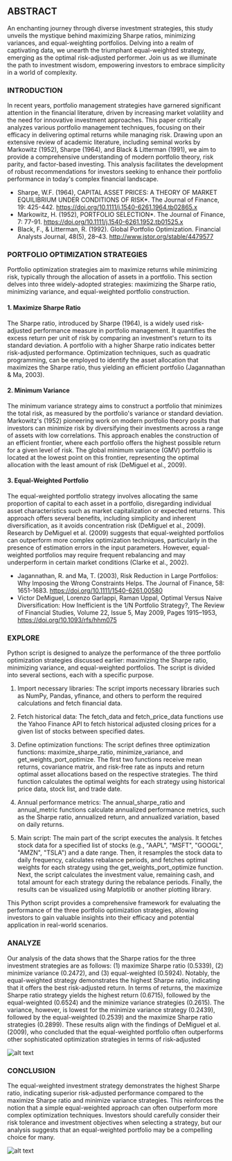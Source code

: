 ## ABSTRACT

An enchanting journey through diverse investment strategies, this study unveils the mystique behind maximizing Sharpe ratios, minimizing variances, and equal-weighting portfolios. Delving into a realm of captivating data, we unearth the triumphant equal-weighted strategy, emerging as the optimal risk-adjusted performer. Join us as we illuminate the path to investment wisdom, empowering investors to embrace simplicity in a world of complexity.

### INTRODUCTION

In recent years, portfolio management strategies have garnered significant attention in the financial literature, driven by increasing market volatility and the need for innovative investment approaches. This paper critically analyzes various portfolio management techniques, focusing on their efficacy in delivering optimal returns while managing risk. Drawing upon an extensive review of academic literature, including seminal works by Markowitz (1952), Sharpe (1964), and Black & Litterman (1991), we aim to provide a comprehensive understanding of modern portfolio theory, risk parity, and factor-based investing. This analysis facilitates the development of robust recommendations for investors seeking to enhance their portfolio performance in today's complex financial landscape.

- Sharpe, W.F. (1964), CAPITAL ASSET PRICES: A THEORY OF MARKET EQUILIBRIUM UNDER CONDITIONS OF RISK*. The Journal of Finance, 19: 425-442. https://doi.org/10.1111/j.1540-6261.1964.tb02865.x
- Markowitz, H. (1952), PORTFOLIO SELECTION*. The Journal of Finance, 7: 77-91. https://doi.org/10.1111/j.1540-6261.1952.tb01525.x
- Black, F., & Litterman, R. (1992). Global Portfolio Optimization. Financial Analysts Journal, 48(5), 28–43. http://www.jstor.org/stable/4479577


### PORTFOLIO OPTIMIZATION STRATEGIES

Portfolio optimization strategies aim to maximize returns while minimizing risk, typically through the allocation of assets in a portfolio. This section delves into three widely-adopted strategies: maximizing the Sharpe ratio, minimizing variance, and equal-weighted portfolio construction.

#### 1. Maximize Sharpe Ratio
The Sharpe ratio, introduced by Sharpe (1964), is a widely used risk-adjusted performance measure in portfolio management. It quantifies the excess return per unit of risk by comparing an investment's return to its standard deviation. A portfolio with a higher Sharpe ratio indicates better risk-adjusted performance. Optimization techniques, such as quadratic programming, can be employed to identify the asset allocation that maximizes the Sharpe ratio, thus yielding an efficient portfolio (Jagannathan & Ma, 2003).

#### 2. Minimum Variance
The minimum variance strategy aims to construct a portfolio that minimizes the total risk, as measured by the portfolio's variance or standard deviation. Markowitz's (1952) pioneering work on modern portfolio theory posits that investors can minimize risk by diversifying their investments across a range of assets with low correlations. This approach enables the construction of an efficient frontier, where each portfolio offers the highest possible return for a given level of risk. The global minimum variance (GMV) portfolio is located at the lowest point on this frontier, representing the optimal allocation with the least amount of risk (DeMiguel et al., 2009).

#### 3. Equal-Weighted Portfolio
The equal-weighted portfolio strategy involves allocating the same proportion of capital to each asset in a portfolio, disregarding individual asset characteristics such as market capitalization or expected returns. This approach offers several benefits, including simplicity and inherent diversification, as it avoids concentration risk (DeMiguel et al., 2009). Research by DeMiguel et al. (2009) suggests that equal-weighted portfolios can outperform more complex optimization techniques, particularly in the presence of estimation errors in the input parameters. However, equal-weighted portfolios may require frequent rebalancing and may underperform in certain market conditions (Clarke et al., 2002).

- Jagannathan, R. and Ma, T. (2003), Risk Reduction in Large Portfolios: Why Imposing the Wrong Constraints Helps. The Journal of Finance, 58: 1651-1683. https://doi.org/10.1111/1540-6261.00580
- Victor DeMiguel, Lorenzo Garlappi, Raman Uppal, Optimal Versus Naive Diversification: How Inefficient is the 1/N Portfolio Strategy?, The Review of Financial Studies, Volume 22, Issue 5, May 2009, Pages 1915–1953, https://doi.org/10.1093/rfs/hhm075


### EXPLORE

Python script is designed to analyze the performance of the three portfolio optimization strategies discussed earlier: maximizing the Sharpe ratio, minimizing variance, and equal-weighted portfolios. The script is divided into several sections, each with a specific purpose.

1. Import necessary libraries: 
The script imports necessary libraries such as NumPy, Pandas, yfinance, and others to perform the required calculations and fetch financial data.

2. Fetch historical data: 
The fetch_data and fetch_price_data functions use the Yahoo Finance API to fetch historical adjusted closing prices for a given list of stocks between specified dates.

3. Define optimization functions: 
The script defines three optimization functions: maximize_sharpe_ratio, minimize_variance, and get_weights_port_optimize. The first two functions receive mean returns, covariance matrix, and risk-free rate as inputs and return optimal asset allocations based on the respective strategies. The third function calculates the optimal weights for each strategy using historical price data, stock list, and trade date.

4. Annual performance metrics: 
The annual_sharpe_ratio and annual_metric functions calculate annualized performance metrics, such as the Sharpe ratio, annualized return, and annualized variation, based on daily returns.

5. Main script: 
The main part of the script executes the analysis. It fetches stock data for a specified list of stocks (e.g., "AAPL", "MSFT", "GOOGL", "AMZN", "TSLA") and a date range. Then, it resamples the stock data to daily frequency, calculates rebalance periods, and fetches optimal weights for each strategy using the get_weights_port_optimize function. Next, the script calculates the investment value, remaining cash, and total amount for each strategy during the rebalance periods. Finally, the results can be visualized using Matplotlib or another plotting library.

This Python script provides a comprehensive framework for evaluating the performance of the three portfolio optimization strategies, allowing investors to gain valuable insights into their efficacy and potential application in real-world scenarios.

### ANALYZE

Our analysis of the data shows that the Sharpe ratios for the three investment strategies are as follows: (1) maximize Sharpe ratio (0.5339), (2) minimize variance (0.2472), and (3) equal-weighted (0.5924). Notably, the equal-weighted strategy demonstrates the highest Sharpe ratio, indicating that it offers the best risk-adjusted return. In terms of returns, the maximize Sharpe ratio strategy yields the highest return (0.6715), followed by the equal-weighted (0.6524) and the minimize variance strategies (0.2615). The variance, however, is lowest for the minimize variance strategy (0.2439), followed by the equal-weighted (0.2539) and the maximize Sharpe ratio strategies (0.2899). These results align with the findings of DeMiguel et al. (2009), who concluded that the equal-weighted portfolio often outperforms other sophisticated optimization strategies in terms of risk-adjusted 

![alt text](https://github.com/saurabh9651/minvar_maxshpr/images/graph.png?raw=true)

### CONCLUSION
The equal-weighted investment strategy demonstrates the highest Sharpe ratio, indicating superior risk-adjusted performance compared to the maximize Sharpe ratio and minimize variance strategies. This reinforces the notion that a simple equal-weighted approach can often outperform more complex optimization techniques. Investors should carefully consider their risk tolerance and investment objectives when selecting a strategy, but our analysis suggests that an equal-weighted portfolio may be a compelling choice for many.

![alt text](https://github.com/saurabh9651/minvar_maxshpr/images/results.png?raw=true)
